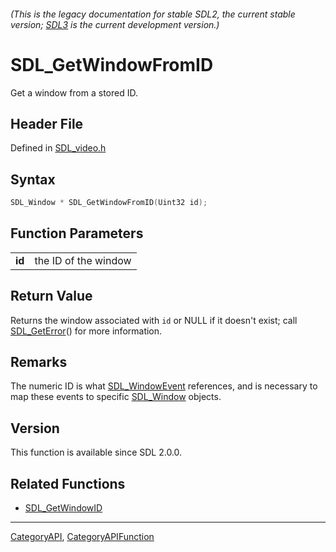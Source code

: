###### (This is the legacy documentation for stable SDL2, the current stable version; [SDL3](https://wiki.libsdl.org/SDL3/) is the current development version.)
# SDL_GetWindowFromID

Get a window from a stored ID.

## Header File

Defined in [SDL_video.h](https://github.com/libsdl-org/SDL/blob/SDL2/include/SDL_video.h)

## Syntax

```c
SDL_Window * SDL_GetWindowFromID(Uint32 id);

```

## Function Parameters

|            |                      |
| ---------- | -------------------- |
| **id**     | the ID of the window |

## Return Value

Returns the window associated with `id` or NULL if it doesn't exist; call
[SDL_GetError](SDL_GetError)() for more information.

## Remarks

The numeric ID is what [SDL_WindowEvent](SDL_WindowEvent) references, and
is necessary to map these events to specific [SDL_Window](SDL_Window)
objects.

## Version

This function is available since SDL 2.0.0.

## Related Functions

* [SDL_GetWindowID](SDL_GetWindowID)

----
[CategoryAPI](CategoryAPI), [CategoryAPIFunction](CategoryAPIFunction)


